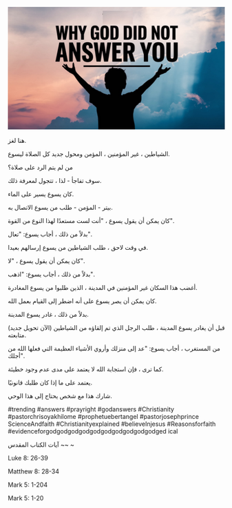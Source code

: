 ![Video cover image](../cover.jpg "cover photo")

هنا لغز.

الشياطين ، غير المؤمنين ، المؤمن ومحول جديد كل الصلاة ليسوع.

من لم يتم الرد على صلاة؟

سوف تفاجأ - لذا ، تتجول لمعرفة ذلك.

كان يسوع يسير على الماء.

بيتر - المؤمن - طلب من يسوع الاتصال به.

كان يمكن أن يقول يسوع ، "أنت لست مستعدًا لهذا النوع من القوة".

بدلاً من ذلك ، أجاب يسوع: "تعال".

في وقت لاحق ، طلب الشياطين من يسوع إرسالهم بعيدا.

كان يمكن أن يقول يسوع ، "لا".

بدلاً من ذلك ، أجاب يسوع: "اذهب".

أغضب هذا السكان غير المؤمنين في المدينة ، الذين طلبوا من يسوع المغادرة.

كان يمكن أن يصر يسوع على أنه اضطر إلى القيام بعمل الله.

بدلاً من ذلك ، غادر يسوع المدينة.

قبل أن يغادر يسوع المدينة ، طلب الرجل الذي تم إلقاؤه من الشياطين (الآن تحويل جديد) متابعته.

من المستغرب ، أجاب يسوع: "عد إلى منزلك وأروي الأشياء العظيمة التي فعلها الله من أجلك".

كما ترى ، فإن استجابة الله لا يعتمد على مدى عدم وجود خطيئة.

يعتمد على ما إذا كان طلبك قانونيًا.

شارك هذا مع شخص يحتاج إلى هذا الوحي.

#trending #answers #prayright #godanswers #Christianity #pastorchrisoyakhilome #prophetuebertangel #pastorjosephprince ScienceAndfaith #Christianityexplained #believeInjesus #Reasonsforfaith #evidenceforgodgodgodgodgodgodgodgodgodgodged ical

آيات الكتاب المقدس ~~ ~

Luke 8: 26-39

Matthew 8: 28-34

Mark 5: 1-204

Mark 5: 1-20